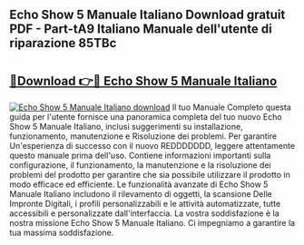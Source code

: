 ## Echo Show 5 Manuale Italiano Download gratuit PDF - Part-tA9 Italiano Manuale dell'utente di riparazione 85TBc

# <h2><a href="http://dfc0pl4.blite.top/?on=Echo+Show+5+Manuale+Italiano">🔗Download 👉🔴 Echo Show 5 Manuale Italiano</a></h2>

[![Echo Show 5 Manuale Italiano download](https://i.imgur.com/lujVjoI.png)](http://dfc0pl4.blite.top/?on=Echo+Show+5+Manuale+Italiano)
Il tuo Manuale Completo questa guida per l'utente fornisce una panoramica completa del tuo nuovo Echo Show 5 Manuale Italiano, inclusi suggerimenti su installazione, funzionamento, manutenzione e Risoluzione dei problemi. Per garantire Un'esperienza di successo con il nuovo REDDDDDDD, leggere attentamente questo manuale prima dell'uso. Contiene informazioni importanti sulla configurazione, il funzionamento, la manutenzione e la risoluzione dei problemi del prodotto per garantire che sia possibile utilizzare il prodotto in modo efficace ed efficiente. Le funzionalità avanzate di Echo Show 5 Manuale Italiano includono il rilevamento di oggetti, la scansione Delle Impronte Digitali, i profili personalizzabili e le attività automatizzate, tutte accessibili e personalizzate dall'interfaccia. La vostra soddisfazione è la nostra missione Echo Show 5 Manuale Italiano. Ci impegniamo a garantire la tua massima soddisfazione.
